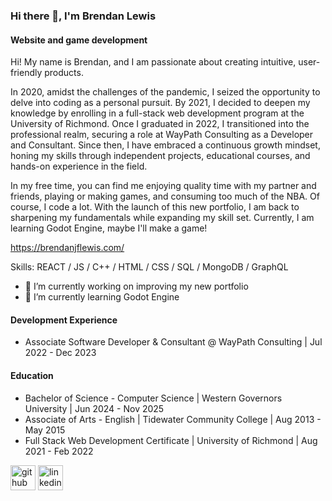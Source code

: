### Hi there 👋, I'm Brendan Lewis
#### Website and game development
Hi! My name is Brendan, and I am passionate about creating intuitive, user-friendly products.

In 2020, amidst the challenges of the pandemic, I seized the opportunity to delve into coding as a personal pursuit. By 2021, I decided to deepen my knowledge by enrolling in a full-stack web development program at the University of Richmond. Once I graduated in 2022, I transitioned into the professional realm, securing a role at WayPath Consulting as a Developer and Consultant. Since then, I have embraced a continuous growth mindset, honing my skills through independent projects, educational courses, and hands-on experience in the field.

In my free time, you can find me enjoying quality time with my partner and friends, playing or making games, and consuming too much of the NBA. Of course, I code a lot. With the launch of this new portfolio, I am back to sharpening my fundamentals while expanding my skill set. Currently, I am learning Godot Engine, maybe I'll make a game!

<a src='https://brendanjflewis.com/' target='_blank'>https://brendanjflewis.com/</a>

Skills: REACT / JS / C++ / HTML / CSS / SQL / MongoDB / GraphQL

- 🔭 I’m currently working on improving my new portfolio 
- 🌱 I’m currently learning Godot Engine

#### Development Experience

- Associate Software Developer & Consultant @ WayPath Consulting | Jul 2022 - Dec 2023

#### Education

- Bachelor of Science - Computer Science | Western Governors University | Jun 2024 - Nov 2025
- Associate of Arts - English | Tidewater Community College | Aug 2013 - May 2015
- Full Stack Web Development Certificate | University of Richmond | Aug 2021 - Feb 2022


[<img src='https://cdn.jsdelivr.net/npm/simple-icons@3.0.1/icons/github.svg' alt='github' height='40'>](https://github.com/brendanjflewis)  [<img src='https://cdn.jsdelivr.net/npm/simple-icons@3.0.1/icons/linkedin.svg' alt='linkedin' height='40'>](https://www.linkedin.com/in/brendanjflewis/)


